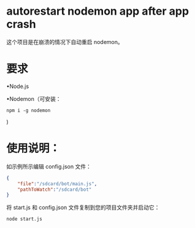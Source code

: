 # autorestart nodemon app after app crash

这个项目是在崩溃的情况下自动重启 nodemon。

# 要求

•Node.js

•Nodemon（可安装：

    npm i -g nodemon

)

# 使用说明：

如示例所示编辑 config.json 文件：

```json
{
    "file":"/sdcard/bot/main.js",
    "pathToWatch":"/sdcard/bot"
}
```

将 start.js 和 config.json 文件复制到您的项目文件夹并启动它：

    node start.js
